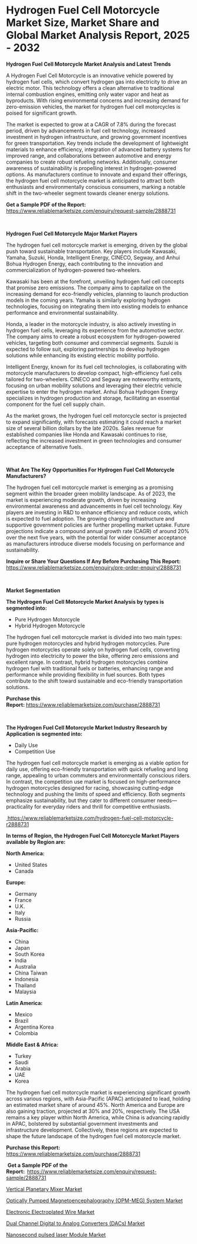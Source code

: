 <p><h1>Hydrogen Fuel Cell Motorcycle Market Size, Market Share and Global Market Analysis Report, 2025 - 2032</h1></p><p><strong>Hydrogen Fuel Cell Motorcycle Market Analysis and Latest Trends</strong></p>
<p><p>A Hydrogen Fuel Cell Motorcycle is an innovative vehicle powered by hydrogen fuel cells, which convert hydrogen gas into electricity to drive an electric motor. This technology offers a clean alternative to traditional internal combustion engines, emitting only water vapor and heat as byproducts. With rising environmental concerns and increasing demand for zero-emission vehicles, the market for hydrogen fuel cell motorcycles is poised for significant growth.</p><p>The market is expected to grow at a CAGR of 7.8% during the forecast period, driven by advancements in fuel cell technology, increased investment in hydrogen infrastructure, and growing government incentives for green transportation. Key trends include the development of lightweight materials to enhance efficiency, integration of advanced battery systems for improved range, and collaborations between automotive and energy companies to create robust refueling networks. Additionally, consumer awareness of sustainability is propelling interest in hydrogen-powered options. As manufacturers continue to innovate and expand their offerings, the hydrogen fuel cell motorcycle market is anticipated to attract both enthusiasts and environmentally conscious consumers, marking a notable shift in the two-wheeler segment towards cleaner energy solutions.</p></p>
<p><strong>Get a Sample PDF of the Report:&nbsp;</strong> <a href="https://www.reliablemarketsize.com/enquiry/request-sample/2888731?utm_campaign=1895&utm_medium=2&utm_source=Github&utm_content=ia&utm_term=14032025&utm_id=hydrogen-fuel-cell-motorcycle">https://www.reliablemarketsize.com/enquiry/request-sample/2888731</a></p>
<p>&nbsp;</p>
<p><strong>Hydrogen Fuel Cell Motorcycle Major Market Players</strong></p>
<p><p>The hydrogen fuel cell motorcycle market is emerging, driven by the global push toward sustainable transportation. Key players include Kawasaki, Yamaha, Suzuki, Honda, Intelligent Energy, CINECO, Segway, and Anhui Bohua Hydrogen Energy, each contributing to the innovation and commercialization of hydrogen-powered two-wheelers.</p><p>Kawasaki has been at the forefront, unveiling hydrogen fuel cell concepts that promise zero emissions. The company aims to capitalize on the increasing demand for eco-friendly vehicles, planning to launch production models in the coming years. Yamaha is similarly exploring hydrogen technologies, focusing on integrating them into existing models to enhance performance and environmental sustainability.</p><p>Honda, a leader in the motorcycle industry, is also actively investing in hydrogen fuel cells, leveraging its experience from the automotive sector. The company aims to create a robust ecosystem for hydrogen-powered vehicles, targeting both consumer and commercial segments. Suzuki is expected to follow suit, exploring partnerships to develop hydrogen solutions while enhancing its existing electric mobility portfolio.</p><p>Intelligent Energy, known for its fuel cell technologies, is collaborating with motorcycle manufacturers to develop compact, high-efficiency fuel cells tailored for two-wheelers. CINECO and Segway are noteworthy entrants, focusing on urban mobility solutions and leveraging their electric vehicle expertise to enter the hydrogen market. Anhui Bohua Hydrogen Energy specializes in hydrogen production and storage, facilitating an essential component for the fuel cell supply chain.</p><p>As the market grows, the hydrogen fuel cell motorcycle sector is projected to expand significantly, with forecasts estimating it could reach a market size of several billion dollars by the late 2020s. Sales revenue for established companies like Honda and Kawasaki continues to rise, reflecting the increased investment in green technologies and consumer acceptance of alternative fuels.</p></p>
<p>&nbsp;</p>
<p><strong>What Are The Key Opportunities For Hydrogen Fuel Cell Motorcycle Manufacturers?</strong></p>
<p><p>The hydrogen fuel cell motorcycle market is emerging as a promising segment within the broader green mobility landscape. As of 2023, the market is experiencing moderate growth, driven by increasing environmental awareness and advancements in fuel cell technology. Key players are investing in R&D to enhance efficiency and reduce costs, which is expected to fuel adoption. The growing charging infrastructure and supportive government policies are further propelling market uptake. Future projections indicate a compound annual growth rate (CAGR) of around 20% over the next five years, with the potential for wider consumer acceptance as manufacturers introduce diverse models focusing on performance and sustainability.</p></p>
<p><strong>Inquire or Share Your Questions If Any Before Purchasing This Report:</strong> <a href="https://www.reliablemarketsize.com/enquiry/pre-order-enquiry/2888731?utm_campaign=1895&utm_medium=2&utm_source=Github&utm_content=ia&utm_term=14032025&utm_id=hydrogen-fuel-cell-motorcycle">https://www.reliablemarketsize.com/enquiry/pre-order-enquiry/2888731</a></p>
<p>&nbsp;</p>
<p><strong>Market Segmentation</strong></p>
<p><strong>The Hydrogen Fuel Cell Motorcycle Market Analysis by types is segmented into:</strong></p>
<p><ul><li> Pure Hydrogen Motorcycle</li><li>Hybrid Hydrogen Motorcycle</li></ul></p>
<p><p>The hydrogen fuel cell motorcycle market is divided into two main types: pure hydrogen motorcycles and hybrid hydrogen motorcycles. Pure hydrogen motorcycles operate solely on hydrogen fuel cells, converting hydrogen into electricity to power the bike, offering zero emissions and excellent range. In contrast, hybrid hydrogen motorcycles combine hydrogen fuel with traditional fuels or batteries, enhancing range and performance while providing flexibility in fuel sources. Both types contribute to the shift toward sustainable and eco-friendly transportation solutions.</p></p>
<p><strong>Purchase this Report:&nbsp;</strong><a href="https://www.reliablemarketsize.com/purchase/2888731?utm_campaign=1895&utm_medium=2&utm_source=Github&utm_content=ia&utm_term=14032025&utm_id=hydrogen-fuel-cell-motorcycle">https://www.reliablemarketsize.com/purchase/2888731</a></p>
<p>&nbsp;</p>
<p><strong>The Hydrogen Fuel Cell Motorcycle Market Industry Research by Application is segmented into:</strong></p>
<p><ul><li>Daily Use</li><li>Competition Use</li></ul></p>
<p><p>The hydrogen fuel cell motorcycle market is emerging as a viable option for daily use, offering eco-friendly transportation with quick refueling and long range, appealing to urban commuters and environmentally conscious riders. In contrast, the competition use market is focused on high-performance hydrogen motorcycles designed for racing, showcasing cutting-edge technology and pushing the limits of speed and efficiency. Both segments emphasize sustainability, but they cater to different consumer needs—practicality for everyday riders and thrill for competitive enthusiasts.</p></p>
<p><a href="https://www.reliablemarketsize.com/hydrogen-fuel-cell-motorcycle-r2888731?utm_campaign=1895&utm_medium=2&utm_source=Github&utm_content=ia&utm_term=14032025&utm_id=hydrogen-fuel-cell-motorcycle">&nbsp;https://www.reliablemarketsize.com/hydrogen-fuel-cell-motorcycle-r2888731</a></p>
<p><strong>In terms of Region, the Hydrogen Fuel Cell Motorcycle Market Players available by Region are:</strong></p>
<p>
    <p> <strong> North America: </strong>
        <ul>
            <li>United States</li>
            <li>Canada</li>
        </ul>
        </p> 
    <p> <strong> Europe: </strong>
        <ul>
            <li>Germany</li>
            <li>France</li>
            <li>U.K.</li>
            <li>Italy</li>
            <li>Russia</li>
        </ul>
        </p> 
    <p> <strong> Asia-Pacific: </strong>
        <ul>
            <li>China</li>
            <li>Japan</li>
            <li>South Korea</li>
            <li>India</li>
            <li>Australia</li>
            <li>China Taiwan</li>
            <li>Indonesia</li>
            <li>Thailand</li>
            <li>Malaysia</li>
        </ul>
        </p> 
    <p> <strong> Latin America: </strong>
        <ul>
            <li>Mexico</li>
            <li>Brazil</li>
            <li>Argentina Korea</li>
            <li>Colombia</li>
        </ul>
        </p> 
    <p> <strong> Middle East & Africa: </strong>
        <ul>
            <li>Turkey</li>
            <li>Saudi</li>
            <li>Arabia</li>
            <li>UAE</li>
            <li>Korea</li>
        </ul>
    </p>
    </p>
<p><p>The hydrogen fuel cell motorcycle market is experiencing significant growth across various regions, with Asia-Pacific (APAC) anticipated to lead, holding an estimated market share of around 45%. North America and Europe are also gaining traction, projected at 30% and 20%, respectively. The USA remains a key player within North America, while China is advancing rapidly in APAC, bolstered by substantial government investments and infrastructure development. Collectively, these regions are expected to shape the future landscape of the hydrogen fuel cell motorcycle market.</p></p>
<p><strong>Purchase this Report: </strong><a href="https://www.reliablemarketsize.com/purchase/2888731?utm_campaign=1895&utm_medium=2&utm_source=Github&utm_content=ia&utm_term=14032025&utm_id=hydrogen-fuel-cell-motorcycle">https://www.reliablemarketsize.com/purchase/2888731</a></p>
<p>&nbsp;<strong>Get a Sample PDF of the Report:&nbsp;&nbsp;</strong><a href="https://www.reliablemarketsize.com/enquiry/request-sample/2888731?utm_campaign=1895&utm_medium=2&utm_source=Github&utm_content=ia&utm_term=14032025&utm_id=hydrogen-fuel-cell-motorcycle">https://www.reliablemarketsize.com/enquiry/request-sample/2888731</a></p>
<p><strong></strong></p>
<p><p><a href="https://github.com/goreabeeran/Market-Research-Report-List-1/blob/main/vertical-planetary-mixer-market.md?utm_campaign=1895&utm_medium=2&utm_source=Github&utm_content=ia&utm_term=14032025&utm_id=hydrogen-fuel-cell-motorcycle">Vertical Planetary Mixer Market</a></p><p><a href="https://github.com/shapurforouz/Market-Research-Report-List-1/blob/main/optically-pumped-magnetoencephalography-opm-meg-system-market.md?utm_campaign=1895&utm_medium=2&utm_source=Github&utm_content=ia&utm_term=14032025&utm_id=hydrogen-fuel-cell-motorcycle">Optically Pumped Magnetoencephalography (OPM-MEG) System Market</a></p><p><a href="https://github.com/prumrupear/Market-Research-Report-List-1/blob/main/electronic-electroplated-wire-market.md?utm_campaign=1895&utm_medium=2&utm_source=Github&utm_content=ia&utm_term=14032025&utm_id=hydrogen-fuel-cell-motorcycle">Electronic Electroplated Wire Market</a></p><p><a href="https://github.com/klinzenisaa/Market-Research-Report-List-1/blob/main/dual-channel-digital-to-analog-converters-dacs-market.md?utm_campaign=1895&utm_medium=2&utm_source=Github&utm_content=ia&utm_term=14032025&utm_id=hydrogen-fuel-cell-motorcycle">Dual Channel Digital to Analog Converters (DACs) Market</a></p><p><a href="https://github.com/siriyagayo/Market-Research-Report-List-1/blob/main/nanosecond-pulsed-laser-module-market.md?utm_campaign=1895&utm_medium=2&utm_source=Github&utm_content=ia&utm_term=14032025&utm_id=hydrogen-fuel-cell-motorcycle">Nanosecond pulsed laser Module Market</a></p></p>